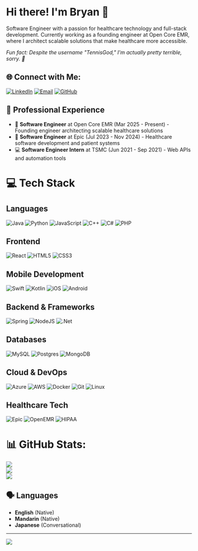 # Hi there! I'm Bryan 👋

Software Engineer with a passion for healthcare technology and full-stack development. Currently working as a founding engineer at Open Core EMR, where I architect scalable solutions that make healthcare more accessible.

*Fun fact: Despite the username "TennisGod," I'm actually pretty terrible, sorry. 🎾*

## 🌐 Connect with Me:
[![LinkedIn](https://img.shields.io/badge/LinkedIn-%230077B5.svg?logo=linkedin&logoColor=white)](https://linkedin.com/in/brya) [![Email](https://img.shields.io/badge/Email-D14836?logo=gmail&logoColor=white)](mailto:hsiaochengsun@gmail.com) [![GitHub](https://img.shields.io/badge/GitHub-%23121011.svg?logo=github&logoColor=white)](https://github.com/bryanopenemr)

## 💼 Professional Experience
- 🏥 **Software Engineer** at Open Core EMR (Mar 2025 - Present) - Founding engineer architecting scalable healthcare solutions
- 🏥 **Software Engineer** at Epic (Jul 2023 - Nov 2024) - Healthcare software development and patient systems
- 💻 **Software Engineer Intern** at TSMC (Jun 2021 - Sep 2021) - Web APIs and automation tools

# 💻 Tech Stack

## Languages
![Java](https://img.shields.io/badge/java-%23ED8B00.svg?style=for-the-badge&logo=openjdk&logoColor=white)
![Python](https://img.shields.io/badge/python-3670A0?style=for-the-badge&logo=python&logoColor=ffdd54)
![JavaScript](https://img.shields.io/badge/javascript-%23323330.svg?style=for-the-badge&logo=javascript&logoColor=%23F7DF1E)
![C++](https://img.shields.io/badge/c++-%2300599C.svg?style=for-the-badge&logo=c%2B%2B&logoColor=white)
![C#](https://img.shields.io/badge/c%23-%23239120.svg?style=for-the-badge&logo=csharp&logoColor=white)
![PHP](https://img.shields.io/badge/php-%23777BB4.svg?style=for-the-badge&logo=php&logoColor=white)

## Frontend
![React](https://img.shields.io/badge/react-%2320232a.svg?style=for-the-badge&logo=react&logoColor=%2361DAFB)
![HTML5](https://img.shields.io/badge/html5-%23E34F26.svg?style=for-the-badge&logo=html5&logoColor=white)
![CSS3](https://img.shields.io/badge/css3-%231572B6.svg?style=for-the-badge&logo=css3&logoColor=white)

## Mobile Development
![Swift](https://img.shields.io/badge/swift-F54A2A?style=for-the-badge&logo=swift&logoColor=white)
![Kotlin](https://img.shields.io/badge/kotlin-%237F52FF.svg?style=for-the-badge&logo=kotlin&logoColor=white)
![iOS](https://img.shields.io/badge/iOS-000000?style=for-the-badge&logo=ios&logoColor=white)
![Android](https://img.shields.io/badge/Android-3DDC84?style=for-the-badge&logo=android&logoColor=white)

## Backend & Frameworks
![Spring](https://img.shields.io/badge/spring-%236DB33F.svg?style=for-the-badge&logo=spring&logoColor=white)
![NodeJS](https://img.shields.io/badge/node.js-6DA55F?style=for-the-badge&logo=node.js&logoColor=white)
![.Net](https://img.shields.io/badge/.NET-5C2D91?style=for-the-badge&logo=.net&logoColor=white)

## Databases
![MySQL](https://img.shields.io/badge/mysql-4479A1.svg?style=for-the-badge&logo=mysql&logoColor=white)
![Postgres](https://img.shields.io/badge/postgres-%23316192.svg?style=for-the-badge&logo=postgresql&logoColor=white)
![MongoDB](https://img.shields.io/badge/MongoDB-%234ea94b.svg?style=for-the-badge&logo=mongodb&logoColor=white)

## Cloud & DevOps
![Azure](https://img.shields.io/badge/azure-%230072C6.svg?style=for-the-badge&logo=microsoftazure&logoColor=white)
![AWS](https://img.shields.io/badge/AWS-%23FF9900.svg?style=for-the-badge&logo=amazon-aws&logoColor=white)
![Docker](https://img.shields.io/badge/docker-%230db7ed.svg?style=for-the-badge&logo=docker&logoColor=white)
![Git](https://img.shields.io/badge/git-%23F05033.svg?style=for-the-badge&logo=git&logoColor=white)
![Linux](https://img.shields.io/badge/Linux-FCC624?style=for-the-badge&logo=linux&logoColor=black)

## Healthcare Tech
![Epic](https://img.shields.io/badge/Epic_Systems-0078D4?style=for-the-badge)
![OpenEMR](https://img.shields.io/badge/OpenEMR-2E8B57?style=for-the-badge)
![HIPAA](https://img.shields.io/badge/HIPAA_Compliant-FF6B6B?style=for-the-badge)

# 📊 GitHub Stats:
![](https://github-readme-stats.vercel.app/api?username=TennisGod&theme=tokyonight&hide_border=false&include_all_commits=false&count_private=false)<br/>
![](https://nirzak-streak-stats.vercel.app/?user=TennisGod&theme=tokyonight&hide_border=false)<br/>
![](https://github-readme-stats.vercel.app/api/top-langs/?username=TennisGod&theme=tokyonight&hide_border=false&include_all_commits=false&count_private=false&layout=compact)

## 🗣️ Languages
- **English** (Native)
- **Mandarin** (Native) 
- **Japanese** (Conversational)

---
[![](https://visitcount.itsvg.in/api?id=TennisGod&icon=5&color=2)](https://visitcount.itsvg.in)
